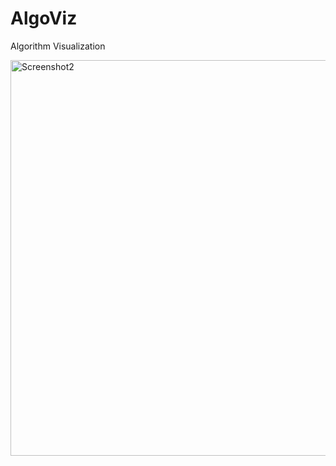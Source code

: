 # AlgoViz
Algorithm Visualization




<img width="633" alt="Screenshot2" src="https://user-images.githubusercontent.com/101997033/219930355-8184cb4d-f013-48e3-8c6c-a23ffa7470eb.png">
